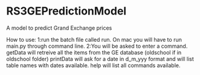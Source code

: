 # RS3GEPredictionModel
A model to predict Grand Exchange prices

How to use:
1:run the batch file called run.
On mac you will have to run main.py through command line.
2:You will be asked to enter a command.
getData will retreive all the items from the GE database (oldschool if in oldschool folder)
printData will ask for a date in d_m_yyy format and will list table names with dates available.
help will list all commands available.